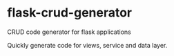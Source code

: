 # flask-crud-generator
CRUD code generator for flask applications

Quickly generate code for views, service and data layer. 
